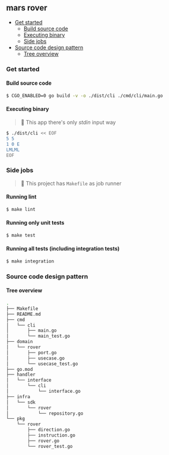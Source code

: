 <h2>mars rover</h2>

- [Get started](#get-started)
  - [Build source code](#build-source-code)
  - [Executing binary](#executing-binary)
  - [Side jobs](#side-jobs)
- [Source code design pattern](#source-code-design-pattern)
  - [Tree overview](#tree-overview)

### Get started

#### Build source code
```sh
$ CGO_ENABLED=0 go build -v -o ./dist/cli ./cmd/cli/main.go
```

#### Executing binary

> :balloon: This app there's only _stdin_ input way

```sh
$ ./dist/cli << EOF
5 5
1 0 E
LMLML
EOF
```

### Side jobs

> :balloon: This project has `Makefile` as job runner

#### Running lint
```sh
$ make lint
```

#### Running only unit tests
```sh
$ make test
```

#### Running all tests (including integration tests)
```sh
$ make integration

```

### Source code design pattern

#### Tree overview

```sh
.
├── Makefile
├── README.md
├── cmd
│   └── cli
│       ├── main.go
│       └── main_test.go
├── domain
│   └── rover
│       ├── port.go
│       ├── usecase.go
│       └── usecase_test.go
├── go.mod
├── handler
│   └── interface
│       └── cli
│           └── interface.go
├── infra
│   └── sdk
│       └── rover
│           └── repository.go
└── pkg
    └── rover
        ├── direction.go
        ├── instruction.go
        ├── rover.go
        └── rover_test.go
```
